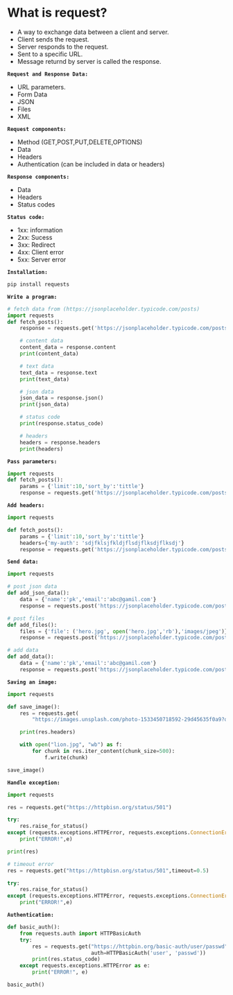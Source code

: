 # What is request?

- A way to exchange data between a client and server.
- Client sends the request.
- Server responds to the request.
- Sent to a specific URL.
- Message returnd by server is called the response.

**`Request and Response Data:`**

- URL parameters.
- Form Data
- JSON
- Files
- XML

**`Request components:`**

- Method (GET,POST,PUT,DELETE,OPTIONS)
- Data
- Headers
- Authentication (can be included in data or headers)

**`Response components:`**

- Data
- Headers
- Status codes

**`Status code:`**

- 1xx: information
- 2xx: Sucess
- 3xx: Redirect
- 4xx: Client error
- 5xx: Server error

**`Installation:`**

```py
pip install requests
```

**`Write a program:`**

```py
# fetch data from (https://jsonplaceholder.typicode.com/posts)
import requests
def fetch_posts():
    response = requests.get('https://jsonplaceholder.typicode.com/posts')

    # content data
    content_data = response.content
    print(content_data)

    # text data
    text_data = response.text
    print(text_data)

    # json data
    json_data = response.json()
    print(json_data)

    # status code
    print(response.status_code)

    # headers
    headers = response.headers
    print(headers)
```

**`Pass parameters:`**

```py
import requests
def fetch_posts():
    params = {'limit':10,'sort_by':'tittle'}
    response = requests.get('https://jsonplaceholder.typicode.com/posts',params)
```

**`Add headers:`**

```py
import requests

def fetch_posts():
    params = {'limit':10,'sort_by':'tittle'}
    headers={'my-auth': 'sdjfklsjfkldjflsdjflksdjflksdj'}
    response = requests.get('https://jsonplaceholder.typicode.com/posts',params,headers)
```

**`Send data:`**

```py
import requests

# post json data
def add_json_data():
    data = {'name':'pk','email':'abc@gamil.com'}
    response = requests.post('https://jsonplaceholder.typicode.com/posts',json=data)

# post files
def add_files():
    files = {'file': ('hero.jpg', open('hero.jpg','rb'),'images/jpeg')}
    response = requests.post('https://jsonplaceholder.typicode.com/posts',files=files)

# add data
def add_data():
    data = {'name':'pk','email':'abc@gamil.com'}
    response = requests.post('https://jsonplaceholder.typicode.com/posts',data=data)
```

**`Saving an image:`**

```py
import requests

def save_image():
    res = requests.get(
        "https://images.unsplash.com/photo-1533450718592-29d45635f0a9?q=80&w=2070&auto=format&fit=crop&ixlib=rb-4.0.3&ixid=M3wxMjA3fDB8MHxwaG90by1wYWdlfHx8fGVufDB8fHx8fA%3D%3D")

    print(res.headers)

    with open("lion.jpg", "wb") as f:
        for chunk in res.iter_content(chunk_size=500):
            f.write(chunk)

save_image()
```

**`Handle exception:`**

```py
import requests

res = requests.get("https://httpbisn.org/status/501")

try:
    res.raise_for_status()
except (requests.exceptions.HTTPError, requests.exceptions.ConnectionError) as e:
    print("ERROR!",e)

print(res)

# timeout error
res = requests.get("https://httpbisn.org/status/501",timeout=0.5)

try:
    res.raise_for_status()
except (requests.exceptions.HTTPError, requests.exceptions.ConnectionError,requests.exceptions.ConnectTimeout) as e:
    print("ERROR!",e)
```

**`Authentication:`**

```py
def basic_auth():
    from requests.auth import HTTPBasicAuth
    try:
        res = requests.get("https://httpbin.org/basic-auth/user/passwd",
                           auth=HTTPBasicAuth('user', 'passwd'))
        print(res.status_code)
    except requests.exceptions.HTTPError as e:
        print("ERROR!", e)

basic_auth()
```
